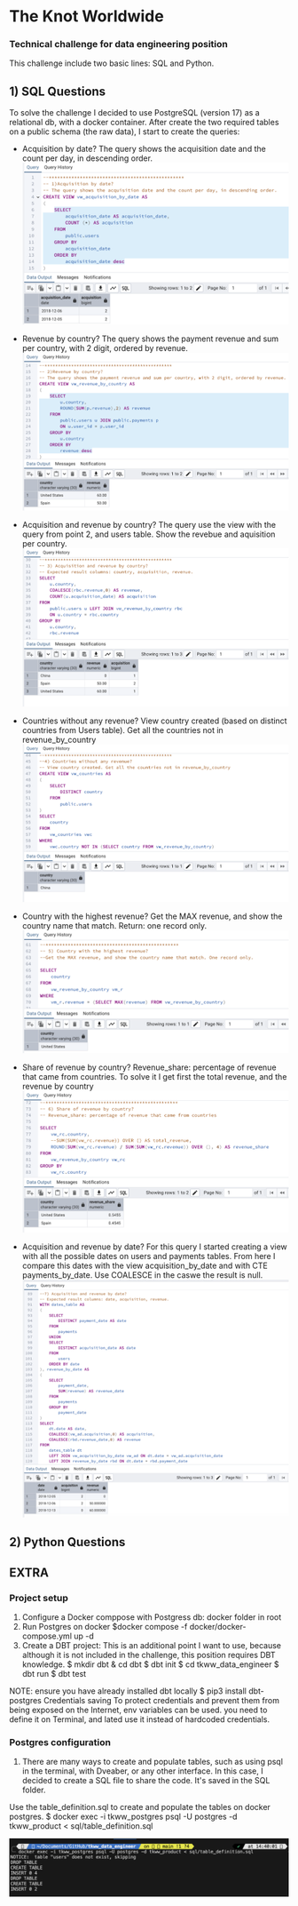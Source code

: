 # The Knot Worldwide
### Technical challenge for data engineering position

This challenge include two basic lines: SQL and Python.

## 1) SQL Questions 

To solve the challenge I decided to use PostgreSQL (version 17) as a relational db, with a docker container. 
After create the two required tables on a public schema (the raw data), I start to create the queries:

* Acquisition by date?
The query shows the acquisition date and the count per day, in descending order.
![Alt text](images/sql_1_aquisition_date.png)

* Revenue by country?
The query shows the payment revenue and sum per country, with 2 digit, ordered by revenue.
![Alt text](images/sql_2_revenue_country.png)

* Acquisition and revenue by country?
The query use the view with the query from point 2, and users table. Show the revebue and aquisition per country.
![Alt text](images/sql_3_revenue_country_aquisition.png)

* Countries without any revenue?
View country created (based on distinct countries from Users table). Get all the countries not in revenue_by_country
![Alt text](images/sql_4_revenue_without_country.png)

* Country with the highest revenue?
Get the MAX revenue, and show the country name that match. Return: one record only.
![Alt text](images/sql_5_highest_revenue.png)

* Share of revenue by country?
Revenue_share: percentage of revenue that came from countries. To solve it I get first the total revenue, and the revenue by country
![Alt text](images/sql_6_share_revenue.png)

* Acquisition and revenue by date?
For this query I started creating a view with all the possible dates on users and payments tables. From here I compare this dates with the view acquisition_by_date and with CTE payments_by_date. Use COALESCE in the caswe the result is null.
![Alt text](images/sql_7_acquisition_revenue_date.png)

## 2) Python Questions 


## EXTRA 
### Project setup
1) Configure a Docker comppose with Postgress db: docker folder in root
2) Run Postgres on docker 
    $docker compose -f docker/docker-compose.yml up -d
3) Create a DBT project: This is an additional point I want to use, because although it is not included in the challenge, this position requires DBT knowledge.
    $ mkdir dbt & cd dbt
    $ dbt init
    $ cd tkww_data_engineer
    $ dbt run
    $ dbt test

NOTE: ensure you have already installed dbt locally
    $ pip3 install dbt-postgres
Credentials saving
To protect credentials and prevent them from being exposed on the Internet, env variables can be used. you need to define it on Terminal, and lated use it instead of hardcoded credentials.

### Postgres configuration
1) There are many ways to create and populate tables, such as using psql in the terminal, with Dveaber, or any other interface. In this case, I decided to create a SQL file to share the code. It's saved in the SQL folder.

Use the table_definition.sql to create and populate the tables on docker postgres.
    $ docker exec -i tkww_postgres psql -U postgres -d tkww_product < sql/table_definition.sql

![Alt text](images/sql_create_populate.png)

